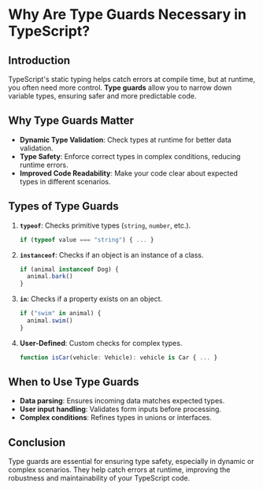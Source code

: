 # Why Are Type Guards Necessary in TypeScript?

## Introduction

TypeScript's static typing helps catch errors at compile time, but at runtime, you often need more control. **Type guards** allow you to narrow down variable types, ensuring safer and more predictable code.

## Why Type Guards Matter

- **Dynamic Type Validation**: Check types at runtime for better data validation.
- **Type Safety**: Enforce correct types in complex conditions, reducing runtime errors.
- **Improved Code Readability**: Make your code clear about expected types in different scenarios.

## Types of Type Guards

1. **`typeof`**: Checks primitive types (`string`, `number`, etc.).
   ```typescript
   if (typeof value === "string") { ... }
   ```
2. **`instanceof`**: Checks if an object is an instance of a class.
   ```typescript
   if (animal instanceof Dog) {
     animal.bark()
   }
   ```
3. **`in`**: Checks if a property exists on an object.
   ```typescript
   if ("swim" in animal) {
     animal.swim()
   }
   ```
4. **User-Defined**: Custom checks for complex types.
   ```typescript
   function isCar(vehicle: Vehicle): vehicle is Car { ... }
   ```

## When to Use Type Guards

- **Data parsing**: Ensures incoming data matches expected types.
- **User input handling**: Validates form inputs before processing.
- **Complex conditions**: Refines types in unions or interfaces.

## Conclusion

Type guards are essential for ensuring type safety, especially in dynamic or complex scenarios. They help catch errors at runtime, improving the robustness and maintainability of your TypeScript code.
